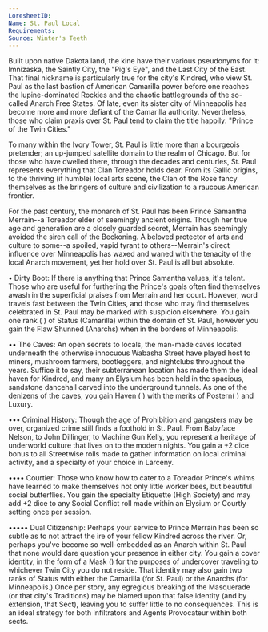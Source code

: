 ```yaml
---
LoresheetID: 
Name: St. Paul Local
Requirements:
Source: Winter's Teeth
---
```


Built upon native Dakota land, the kine have their various pseudonyms for it: Imnizaska, the Saintly City, the "Pig's Eye", and the Last City of the East. That final nickname is particularly true for the city's Kindred, who view St. Paul as the last bastion of American Camarilla power before one reaches the lupine-dominated Rockies and the chaotic battlegrounds of the so-called Anarch Free States. Of late, even its sister city of Minneapolis has become more and more defiant of the Camarilla authority. Nevertheless, those who claim praxis over St. Paul tend to claim the title happily: "Prince of the Twin Cities."

To many within the Ivory Tower, St. Paul is little more than a bourgeois pretender; an up-jumped satellite domain to the realm of Chicago. But for those who have dwelled there, through the decades and centuries, St. Paul represents everything that Clan Toreador holds dear. From its Gallic origins, to the thriving (if humble) local arts scene, the Clan of the Rose fancy themselves as the bringers of culture and civilization to a raucous American frontier. 

For the past century, the monarch of St. Paul has been Prince Samantha Merrain--a Toreador elder of seemingly ancient origins. Though her true age and generation are a closely guarded secret, Merrain has seemingly avoided the siren call of the Beckoning. A beloved protector of arts and culture to some--a spoiled, vapid tyrant to others--Merrain's direct influence over Minneapolis has waxed and waned with the tenacity of the local Anarch movement, yet her hold over St. Paul is all but absolute.

• Dirty Boot: If there is anything that Prince Samantha values, it's talent. Those who are useful for furthering the Prince's goals often find themselves awash in the superficial praises from Merrain and her court. However, word travels fast between the Twin Cities, and those who may find themselves celebrated in St. Paul may be marked with suspicion elsewhere. You gain one rank ( ) of Status (Camarilla) within the domain of St. Paul, however you gain the Flaw Shunned (Anarchs) when in the borders of Minneapolis.

•• The Caves: An open secrets to locals, the man-made caves located underneath the otherwise innocuous Wabasha Street have played host to miners, mushroom farmers, bootleggers, and nightclubs throughout the years. Suffice it to say, their subterranean location has made them the ideal haven for Kindred, and many an Elysium has been held in the spacious, sandstone dancehall carved into the underground tunnels. As one of the denizens of the caves, you gain Haven ( ) with the merits of Postern( ) and Luxury.

••• Criminal History: Though the age of Prohibition and gangsters may be over, organized crime still finds a foothold in St. Paul. From Babyface Nelson, to John Dillinger, to Machine Gun Kelly, you represent a heritage of underworld culture that lives on to the modern nights. You gain a +2 dice bonus to all Streetwise rolls made to gather information on local criminal activity, and a specialty of your choice in Larceny.

•••• Courtier: Those who know how to cater to a Toreador Prince's whims have learned to make themselves not only little worker bees, but beautiful social butterflies. You gain the specialty Etiquette (High Society) and may add +2 dice to any Social Conflict roll made within an Elysium or Courtly setting once per session. 

••••• Dual Citizenship: Perhaps your service to Prince Merrain has been so subtle as to not attract the ire of your fellow Kindred across the river. Or, perhaps you've become so well-embedded as an Anarch within St. Paul that none would dare question your presence in either city. You gain a cover identity, in the form of a Mask () for the purposes of undercover traveling to whichever Twin City you do not reside. That identity may also gain two ranks of Status with either the Camarilla (for St. Paul) or the Anarchs (for Minneapolis.) Once per story, any egregious breaking of the Masquerade (or that city's Traditions) may be blamed upon that false identity (and by extension, that Sect), leaving you to suffer little to no consequences. This is an ideal strategy for both infiltrators and Agents Provocateur within both sects. 